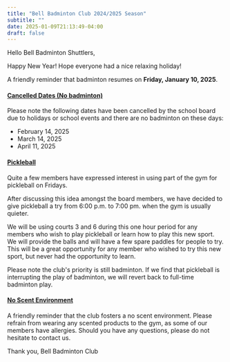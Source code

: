 ```yaml
---
title: "Bell Badminton Club 2024/2025 Season"
subtitle: ""
date: 2025-01-09T21:13:49-04:00
draft: false
---
```


Hello Bell Badminton Shuttlers,

Happy New Year! Hope everyone had a nice relaxing holiday!

A friendly reminder that badminton resumes on **Friday, January 10, 2025**.

#### **<u>Cancelled Dates (No badminton)</u>**
Please note the following dates have been cancelled by the school board due to holidays or school events and there are no badminton on these days:
- February 14, 2025
- March 14, 2025
- April 11, 2025

#### **<u>Pickleball</u>**
Quite a few members have expressed interest in using part of the gym for pickleball on Fridays.

After discussing this idea amongst the board members, we have decided to give pickleball a try from 6:00 p.m. to 7:00 pm. when the gym is usually quieter.

We will be using courts 3 and 6 during this one hour period for any members who wish to play pickleball or learn how to play this new sport. 
We will provide the balls and will have a few spare paddles for people to try. 
This will be a great opportunity for any member who wished to try this new sport, but never had the opportunity to learn.

Please note the club's priority is still badminton. If we find that pickleball is interrupting the play of badminton, we will revert back to full-time badminton play.

#### **<u>No Scent Environment</u>**
A friendly reminder that the club fosters a no scent environment. Please refrain from wearing any scented products to the gym, as some of our members have allergies.
Should you have any questions, please do not hesitate to contact us.

Thank you,
Bell Badminton Club